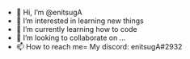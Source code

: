 - 👋 Hi, I’m @enitsugA
- 👀 I’m interested in learning new things
- 🌱 I’m currently learning how to code 
- 💞️ I’m looking to collaborate on ...
- 📫 How to reach me= My discord: enitsugA#2932


<!---
enitsugA/enitsugA is a ✨ special ✨ repository because its `README.md` (this file) appears on your GitHub profile.
You can click the Preview link to take a look at your changes.
--->
